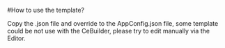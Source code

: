 #How to use the template?

Copy the .json file and override to the AppConfig.json file, some template could be not use with the CeBuilder, please try to edit manually via the Editor.